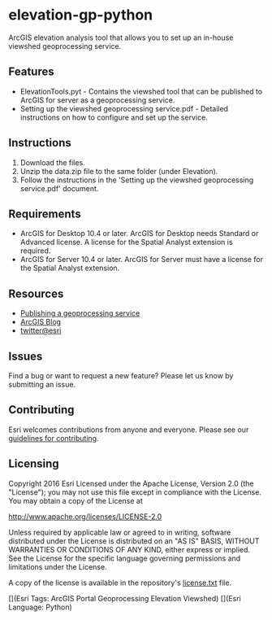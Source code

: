 # elevation-gp-python
ArcGIS elevation analysis tool that allows you to set up an in-house viewshed geoprocessing service.
## Features
* ElevationTools.pyt - Contains the viewshed tool that can be published to ArcGIS for server as a geoprocessing service.
* Setting up the viewshed geoprocessing service.pdf - Detailed instructions on how to configure and set up the service.

## Instructions
1. Download the files. 
2. Unzip the data.zip file to the same folder (under Elevation).
3. Follow the instructions in the 'Setting up the viewshed geoprocessing service.pdf' document.

## Requirements
* ArcGIS for Desktop 10.4 or later. ArcGIS for Desktop needs Standard or Advanced license. A license for the Spatial Analyst extension is required.
* ArcGIS for Server 10.4 or later. ArcGIS for Server must have a license for the Spatial Analyst extension.

## Resources
* [Publishing a geoprocessing service](http://server.arcgis.com/en/server/latest/publish-services/linux/publishing-a-geoprocessing-service.htm)
* [ArcGIS Blog](http://blogs.esri.com/esri/arcgis/)
* [twitter@esri](http://twitter.com/esri)

## Issues
Find a bug or want to request a new feature?  Please let us know by submitting an issue.

## Contributing
Esri welcomes contributions from anyone and everyone. Please see our [guidelines for contributing](https://github.com/esri/contributing).

## Licensing
Copyright 2016 Esri
Licensed under the Apache License, Version 2.0 (the "License");
you may not use this file except in compliance with the License.
You may obtain a copy of the License at

   http://www.apache.org/licenses/LICENSE-2.0

Unless required by applicable law or agreed to in writing, software
distributed under the License is distributed on an "AS IS" BASIS,
WITHOUT WARRANTIES OR CONDITIONS OF ANY KIND, either express or implied.
See the License for the specific language governing permissions and
limitations under the License.

A copy of the license is available in the repository's [license.txt]( https://raw.github.com/Esri/elevation-gp-python/master/license.txt) file.

[](Esri Tags: ArcGIS Portal Geoprocessing Elevation Viewshed)
[](Esri Language: Python)
